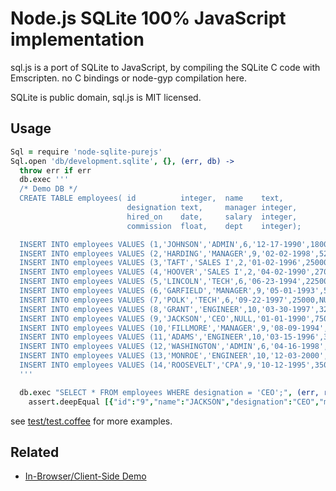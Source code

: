 # Node.js SQLite 100% JavaScript implementation

sql.js is a port of SQLite to JavaScript, by compiling the SQLite C code with Emscripten.
no C bindings or node-gyp compilation here.

SQLite is public domain, sql.js is MIT licensed.

## Usage

```coffeescript
Sql = require 'node-sqlite-purejs'
Sql.open 'db/development.sqlite', {}, (err, db) ->
  throw err if err
  db.exec '''
  /* Demo DB */
  CREATE TABLE employees( id          integer,  name    text,
                          designation text,     manager integer,
                          hired_on    date,     salary  integer,
                          commission  float,    dept    integer);

  INSERT INTO employees VALUES (1,'JOHNSON','ADMIN',6,'12-17-1990',18000,NULL,4);
  INSERT INTO employees VALUES (2,'HARDING','MANAGER',9,'02-02-1998',52000,300,3);
  INSERT INTO employees VALUES (3,'TAFT','SALES I',2,'01-02-1996',25000,500,3);
  INSERT INTO employees VALUES (4,'HOOVER','SALES I',2,'04-02-1990',27000,NULL,3);
  INSERT INTO employees VALUES (5,'LINCOLN','TECH',6,'06-23-1994',22500,1400,4);
  INSERT INTO employees VALUES (6,'GARFIELD','MANAGER',9,'05-01-1993',54000,NULL,4);
  INSERT INTO employees VALUES (7,'POLK','TECH',6,'09-22-1997',25000,NULL,4);
  INSERT INTO employees VALUES (8,'GRANT','ENGINEER',10,'03-30-1997',32000,NULL,2);
  INSERT INTO employees VALUES (9,'JACKSON','CEO',NULL,'01-01-1990',75000,NULL,4);
  INSERT INTO employees VALUES (10,'FILLMORE','MANAGER',9,'08-09-1994',56000,NULL,2);
  INSERT INTO employees VALUES (11,'ADAMS','ENGINEER',10,'03-15-1996',34000,NULL,2);
  INSERT INTO employees VALUES (12,'WASHINGTON','ADMIN',6,'04-16-1998',18000,NULL,4);
  INSERT INTO employees VALUES (13,'MONROE','ENGINEER',10,'12-03-2000',30000,NULL,2);
  INSERT INTO employees VALUES (14,'ROOSEVELT','CPA',9,'10-12-1995',35000,NULL,1);
  '''

  db.exec "SELECT * FROM employees WHERE designation = 'CEO';", (err, results) ->
    assert.deepEqual [{"id":"9","name":"JACKSON","designation":"CEO","manager":"(null)","hired_on":"01-01-1990","salary":"75000","commission":"(null)","dept":"4"}], results
```

see [test/test.coffee](https://github.com/mikesmullin/node-sqlite-purejs/blob/stable/test/test.coffee) for more examples.

## Related

* [In-Browser/Client-Side Demo](http://syntensity.com/static/sql.html)
